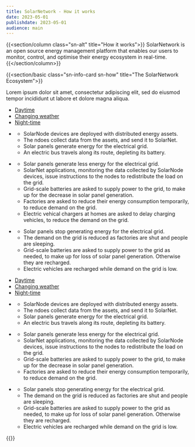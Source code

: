 ```yaml
---
title: SolarNetwork - How it works
date: 2023-05-01
publishdate: 2023-05-01
audience: main
---
```

{{<section/column class="sn-alt" title="How it works">}}
SolarNetwork is an open source energy management platform that enables our users to monitor,
control, and optimise their energy ecosystem in real-time.
{{</section/column>}}

{{<section/basic class="sn-info-card sn-how" title="The SolarNetwork Ecosystem">}}
<p class="sn-todo">
  Lorem ipsum dolor sit amet, consectetur adipiscing elit, sed do eiusmod tempor incididunt ut
  labore et dolore magna aliqua.
</p>

<div class="uk-visible@l">
  <ul class="uk-subnav uk-subnav-pill" uk-switcher>
    <li><a href="#">Daytime</a></li>
    <li><a href="#">Changing weather</a></li>
    <li><a href="#">Night-time</a></li>
  </ul>

  <ul class="uk-switcher">
    <li class="sn-row">
      <div class="sn-notes">
        <ul class="uk-list">
          <li>SolarNode devices are deployed with distributed energy assets.</li>
          <li>The ndoes collect data from the assets, and send it to SolarNet.</li>
          <li>Solar panels generate energy for the electrical grid.</li>
          <li>An electric bus travels along its route, depleting its battery.</li>
        </ul>
      </div>
      <lottie-player
        src="/img/lotties/Desktop_FullSun_1440x1148.json"
        background="transparent"
        speed="1"
        loop
        autoplay
      ></lottie-player>
    </li>
    <li class="sn-row">
      <div class="sn-notes">
        <ul class="uk-list">
          <li>Solar panels generate less energy for the electrical grid.</li>
          <li>
            SolarNet applications, monitoring the data collected by SolarNode devices, issue
            instructions to the nodes to redistribute the load on the grid.
          </li>
          <li>
            Grid-scale batteries are asked to supply power to the grid, to make up for the
            decrease in solar panel generation.
          </li>
          <li>
            Factories are asked to reduce their energy consumption temporarily, to reduce
            demand on the grid.
          </li>
          <li>
            Electric vehical chargers at homes are asked to delay charging vehicles, to reduce
            the demand on the grid.
          </li>
        </ul>
      </div>
      <lottie-player
        src="/img/lotties/Desktop_PartialSun_1440x1148.json"
        background="transparent"
        speed="1"
        loop
        autoplay
      ></lottie-player>
    </li>
    <li class="sn-row">
      <div class="sn-notes">
        <ul class="uk-list">
          <li>Solar panels stop generating energy for the electrical grid.</li>
          <li>
            The demand on the grid is reduced as factories are shut and people are sleeping.
          </li>
          <li>
            Grid-scale batteries are asked to supply power to the grid as needed, to make up
            for loss of solar panel generation. Otherwise they are recharged.
          </li>
          <li>Electric vehicles are recharged while demand on the grid is low.</li>
        </ul>
      </div>
      <lottie-player
        src="/img/lotties/Desktop_Night_1440x1148.json"
        background="transparent"
        speed="1"
        loop
        autoplay
      ></lottie-player>
    </li>
  </ul>
</div>

<div class="uk-hidden@l">
  <ul class="uk-subnav uk-subnav-pill" uk-switcher>
    <li><a href="#">Daytime</a></li>
    <li><a href="#">Changing weather</a></li>
    <li><a href="#">Night-time</a></li>
  </ul>

  <ul class="uk-switcher">
    <li class="sn-row">
      <div class="sn-notes">
        <ul class="uk-list">
          <li>SolarNode devices are deployed with distributed energy assets.</li>
          <li>The ndoes collect data from the assets, and send it to SolarNet.</li>
          <li>Solar panels generate energy for the electrical grid.</li>
          <li>An electric bus travels along its route, depleting its battery.</li>
        </ul>
      </div>
      <lottie-player
        src="/img/lotties/Mobile_FullSun_320x684.json"
        background="transparent"
        speed="1"
        loop
        autoplay
      ></lottie-player>
    </li>
    <li class="sn-row">
      <div class="sn-notes">
        <ul class="uk-list">
          <li>Solar panels generate less energy for the electrical grid.</li>
          <li>
            SolarNet applications, monitoring the data collected by SolarNode devices, issue
            instructions to the nodes to redistribute the load on the grid.
          </li>
          <li>
            Grid-scale batteries are asked to supply power to the grid, to make up for the
            decrease in solar panel generation.
          </li>
          <li>
            Factories are asked to reduce their energy consumption temporarily, to reduce
            demand on the grid.
          </li>
        </ul>
      </div>
      <lottie-player
        src="/img/lotties/Mobile_PartialSun_320x684.json"
        background="transparent"
        speed="1"
        loop
        autoplay
      ></lottie-player>
    </li>
    <li class="sn-row">
      <div class="sn-notes">
        <ul class="uk-list">
          <li>Solar panels stop generating energy for the electrical grid.</li>
          <li>
            The demand on the grid is reduced as factories are shut and people are sleeping.
          </li>
          <li>
            Grid-scale batteries are asked to supply power to the grid as needed, to make up
            for loss of solar panel generation. Otherwise they are recharged.
          </li>
          <li>Electric vehicles are recharged while demand on the grid is low.</li>
        </ul>
      </div>
      <lottie-player
        src="/img/lotties/Mobile_Night_320x684.json"
        background="transparent"
        speed="1"
        loop
        autoplay
      ></lottie-player>
    </li>
  </ul>
</div>
{{</section/basic>}}
